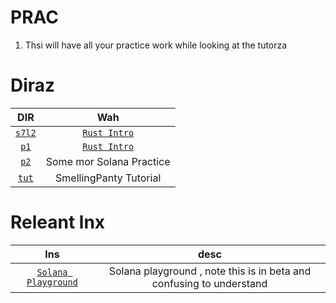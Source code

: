 # PRAC

1. Thsi will have all your practice work while looking at the tutorza

# Diraz

|       DIR        |                               Wah                                |
| :--------------: | :--------------------------------------------------------------: |
| [`s7l2`](./s712) | [`Rust Intro`](https://youtu.be/K7BiXI8kqm0?si=p318bqFMWJlBGS-I) |
|   [`p1`](./p1)   | [`Rust Intro`](https://youtu.be/K7BiXI8kqm0?si=p318bqFMWJlBGS-I) |
|   [`p2`](./p2)   |                     Some mor Solana Practice                     |
|   [`tut`](./tut)   |                     SmellingPanty Tutorial                     |

# Releant lnx

|                      lns                      |                                 desc                                 |
| :-------------------------------------------: | :------------------------------------------------------------------: |
| [`Solana Playground`](https://beta.solpg.io/) | Solana playground , note this is in beta and confusing to understand |

